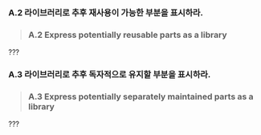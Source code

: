 ### <a name="Ra-reuse"></a> A.2 라이브러리로 추후 재사용이 가능한 부분을 표시하라.
>### <a name="Ra-reuse"></a> A.2 Express potentially reusable parts as a library

???

### <a name="Ra-lib"></a> A.3 라이브러리로 추후 독자적으로 유지할 부분을 표시하라.
>### <a name="Ra-lib"></a> A.3 Express potentially separately maintained parts as a library

???
